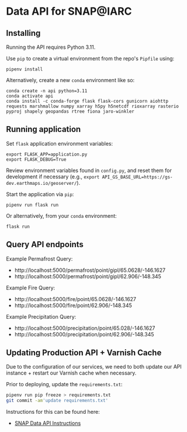 # Data API for SNAP@IARC

## Installing

Running the API requires Python 3.11. 

Use `pip` to create a virtual environment from the repo's `Pipfile` using:
```
pipenv install
```

Alternatively, create a new `conda` environment like so:

```
conda create -n api python=3.11
conda activate api
conda install -c conda-forge flask flask-cors gunicorn aiohttp requests marshmallow numpy xarray h5py h5netcdf rioxarray rasterio pyproj shapely geopandas rtree fiona jaro-winkler
```

## Running application

Set `flask` application environment variables:

```
export FLASK_APP=application.py
export FLASK_DEBUG=True
```


Review environment variables found in `config.py`, and reset them for development if necessary (e.g., `export API_GS_BASE_URL=https://gs-dev.earthmaps.io/geoserver/`).


Start the application via `pip`:

```
pipenv run flask run
```

Or alternatively, from your `conda` environment:

```
flask run
```

## Query API endpoints

Example Permafrost Query:

- http://localhost:5000/permafrost/point/gipl/65.0628/-146.1627
- http://localhost:5000/permafrost/point/gipl/62.906/-148.345

Example Fire Query:

- http://localhost:5000/fire/point/65.0628/-146.1627
- http://localhost:5000/fire/point/62.906/-148.345

Example Precipitation Query:

- http://localhost:5000/precipitation/point/65.028/-146.1627
- http://localhost:5000/precipitation/point/62.906/-148.345


## Updating Production API + Varnish Cache

Due to the configuration of our services, we need to both update our API instance + restart our Varnish cache when necessary.

Prior to deploying, update the `requirements.txt`:

```bash
pipenv run pip freeze > requirements.txt
git commit -am'update requirements.txt'
```

Instructions for this can be found here:

- [SNAP Data API Instructions](https://docs.google.com/document/d/1Z31-mkDE0skITOuOOMBQwuO2I8jUDuApm7VX-A9v1LA/edit?usp=sharing)
